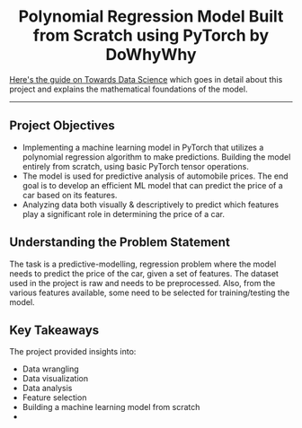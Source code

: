<h1 align = 'center'>Polynomial Regression Model Built from Scratch using PyTorch by DoWhyWhy</h1>

[Here's the guide on Towards Data Science](https://towardsdatascience.com/polynomial-regression-using-pytorch-from-scratch-500b7887b0ed) which goes in detail about this project and explains the mathematical foundations of the model.

---
<h2>Project Objectives</h2>

* Implementing a machine learning model in PyTorch that utilizes a polynomial regression algorithm to make predictions. Building the model entirely from scratch, using basic PyTorch tensor operations.
* The model is used for predictive analysis of automobile prices. The end goal is to develop an efficient ML model that can predict the price of a car based on its features.
* Analyzing data both visually & descriptively to predict which features play a significant role in determining the price of a car.

<h2>Understanding the Problem Statement</h2>

The task is a predictive-modelling, regression problem where the model needs to predict the price of the car, given a set of features. The dataset used in the project is raw and needs to be preprocessed. Also, from the various features available, some need to be selected for training/testing the model.

<h2>Key Takeaways</h2>

The project provided insights into: 
* Data wrangling
* Data visualization
* Data analysis
* Feature selection
* Building a machine learning model from scratch
*